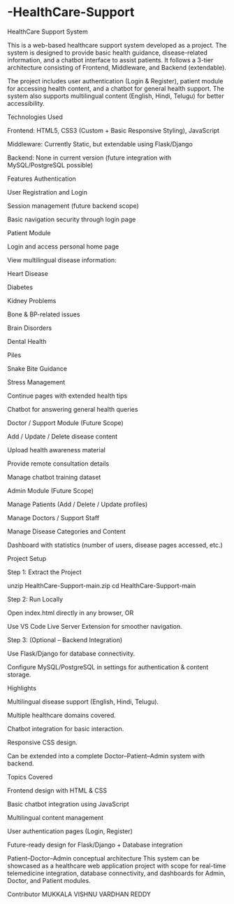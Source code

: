 # -HealthCare-Support
HealthCare Support System

This is a web-based healthcare support system developed as a project. The system is designed to provide basic health guidance, disease-related information, and a chatbot interface to assist patients. It follows a 3-tier architecture consisting of Frontend, Middleware, and Backend (extendable).

The project includes user authentication (Login & Register), patient module for accessing health content, and a chatbot for general health support. The system also supports multilingual content (English, Hindi, Telugu) for better accessibility.

Technologies Used

Frontend: HTML5, CSS3 (Custom + Basic Responsive Styling), JavaScript

Middleware: Currently Static, but extendable using Flask/Django

Backend: None in current version (future integration with MySQL/PostgreSQL possible)

Features
Authentication

User Registration and Login

Session management (future backend scope)

Basic navigation security through login page

Patient Module

Login and access personal home page

View multilingual disease information:

Heart Disease

Diabetes

Kidney Problems

Bone & BP-related issues

Brain Disorders

Dental Health

Piles

Snake Bite Guidance

Stress Management

Continue pages with extended health tips

Chatbot for answering general health queries

Doctor / Support Module (Future Scope)

Add / Update / Delete disease content

Upload health awareness material

Provide remote consultation details

Manage chatbot training dataset

Admin Module (Future Scope)

Manage Patients (Add / Delete / Update profiles)

Manage Doctors / Support Staff

Manage Disease Categories and Content

Dashboard with statistics (number of users, disease pages accessed, etc.)

Project Setup

Step 1: Extract the Project

unzip HealthCare-Support-main.zip
cd HealthCare-Support-main


Step 2: Run Locally

Open index.html directly in any browser, OR

Use VS Code Live Server Extension for smoother navigation.

Step 3: (Optional – Backend Integration)

Use Flask/Django for database connectivity.

Configure MySQL/PostgreSQL in settings for authentication & content storage.

Highlights

Multilingual disease support (English, Hindi, Telugu).

Multiple healthcare domains covered.

Chatbot integration for basic interaction.

Responsive CSS design.

Can be extended into a complete Doctor–Patient–Admin system with backend.

Topics Covered

Frontend design with HTML & CSS

Basic chatbot integration using JavaScript

Multilingual content management

User authentication pages (Login, Register)

Future-ready design for Flask/Django + Database integration

Patient–Doctor–Admin conceptual architecture
 This system can be showcased as a healthcare web application project with scope for real-time telemedicine integration, database connectivity, and dashboards for Admin, Doctor, and Patient modules.


Contributor MUKKALA VISHNU VARDHAN REDDY

